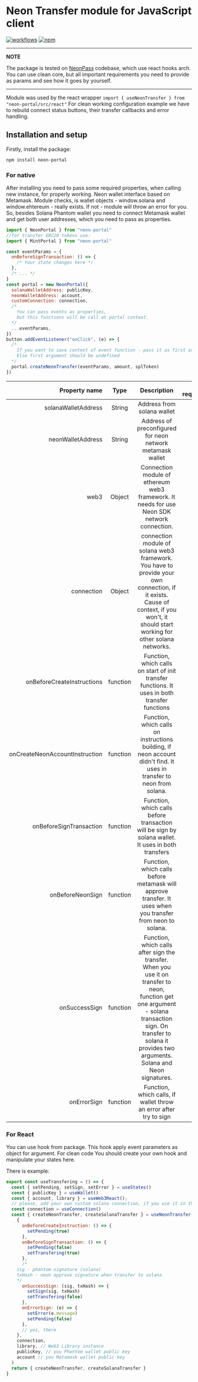 # Neon Transfer module for JavaScript client

[![workflows](https://github.com/neonlabsorg/neon-client-transfer/actions/workflows/test.yml/badge.svg?branch=master)](https://github.com/neonlabsorg/neon-client-transfer/actions)
[![npm](https://img.shields.io/npm/v/neon-portal.svg)](https://www.npmjs.com/package/neon-portal)

---

**NOTE**

The package is tested on [NeonPass](https://neonpass.live/) codebase, which use react hooks arch.
You can use clean core, but all important requirements you need to provide as params and see how it goes by yourself.

---

Module was used by the react wrapper `import { useNeonTransfer } from "neon-portal/src/react"`
For clean working configuration example we have to rebuild connect status buttons, their transfer callbacks and error handling.

## Installation and setup

Firstly, install the package:

```sh
npm install neon-portal
```

### For native

After installing you need to pass some required properties, when calling new instance, for properly working. Neon wallet interface based on Metamask. Module checks, is wallet objects - window.solana and window.ehtereum - really exists. If not - module will throw an error for you. So, besides Solana Phantom wallet you need to connect Metamask wallet and get both user addresses, which you need to pass as properties.

```javascript
import { NeonPortal } from "neon-portal"
//for transfer ERC20 tokens use:
import { MintPortal } from "neon-portal"

const eventParams = {
  onBeforeSignTransaction: () => {
    /* Your state changes here */
  },
  /* ... */
}
const portal = new NeonPortal({
  solanaWalletAddress: publicKey,
  neonWalletAddress: account,
  customConnection: connection,
  /*
    You can pass events as properties,
    but this functions will be call at portal context.
  */
  ...eventParams,
})
button.addEventListener("onClick", (e) => {
  /*
    If you want to save context of event function - pass it as first argument
    Else first argument should be undefined
  */
  portal.createNeonTransfer(eventParams, amount, splToken)
})
```

|                  Property name |   Type   |                                                                                                            Description                                                                                                            | is required |
|-------------------------------:| :------: |:---------------------------------------------------------------------------------------------------------------------------------------------------------------------------------------------------------------------------------:|------------:|
|            solanaWalletAddress |  String  |                                                                                                    Address from solana wallet                                                                                                     |        true |
|              neonWalletAddress |  String  |                                                                                     Address of preconfigured for neon network metamask wallet                                                                                     |        true |
|                           web3 |  Object  |                                                                    Connection module of ethereum web3 framework. It needs for use Neon SDK network connection.                                                                    |        true |
|                     connection |  Object  |                       connection module of solana web3 framework. You have to provide your own connection, if it exists. Cause of context, if you won't, it should start working for other solana networks.                       |        true |
|     onBeforeCreateInstructions | function |                                                                   Function, which calls on start of init transfer functions. It uses in both transfer functions                                                                   |       false |
| onCreateNeonAccountInstruction | function |                                                       Function, which calls on instructions building, if neon account didn't find. It uses in transfer to neon from solana.                                                       |       false |
|        onBeforeSignTransaction | function |                                                                 Function, which calls before transaction will be sign by solana wallet. It uses in both transfers                                                                 |       false |
|               onBeforeNeonSign | function |                                                            Function, which calls before metamask will approve transfer. It uses when you transfer from neon to solana.                                                            |       false |
|                  onSuccessSign | function |       Function, which calls after sign the transfer. When you use it on transfer to neon, function get one argument - solana transaction sign. On transfer to solana it provides two arguments. Solana and Neon signatures.       |       false |
|                    onErrorSign | function |                                                                                 Function, which calls, if wallet throw an error after try to sign                                                                                 |       false |

### For React

You can use hook from package. This hook apply event parameters as object for argument. For clean code You should create your own hook and manipulate your states here.

There is example:

```javascript
export const useTransfering = () => {
  const { setPending, setSign, setError } = useStates()
  const { publicKey } = useWallet()
  const { account, library } = useWeb3React();
  // please, add your own custom solana connection, if you use it in the context of your app. Pass it as second argument at neon transfer hook.
  const connection = useConnection()
  const { createNeonTransfer, createSolanaTransfer } = useNeonTransfer(
    {
      onBeforeCreateInstruction: () => {
        setPending(true)
      },
      onBeforeSignTransaction: () => {
        setPending(false)
        setTransfering(true)
      },
      /*
    sig - phantom signature (solana)
    txHash - neon approve signature when transfer to solana
    */
      onSuccessSign: (sig, txHash) => {
        setSign(sig, txHash)
        setTransfering(false)
      },
      onErrorSign: (e) => {
        setError(e.message)
        setPending(false)
      },
      // yes, there
    },
    connection,
    library, // Web3 Library instance  
    publicKey, // you Phantom wallet public key
    account // you Metamask wallet public key
  )
  return { createNeonTransfer, createSolanaTransfer }
}
```
